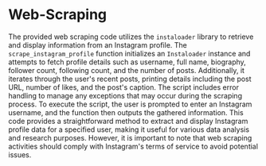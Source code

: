 # Web-Scraping
The provided web scraping code utilizes the `instaloader` library to retrieve and display information from an Instagram profile. The `scrape_instagram_profile` function initializes an `Instaloader` instance and attempts to fetch profile details such as username, full name, biography, follower count, following count, and the number of posts. Additionally, it iterates through the user's recent posts, printing details including the post URL, number of likes, and the post's caption. The script includes error handling to manage any exceptions that may occur during the scraping process. To execute the script, the user is prompted to enter an Instagram username, and the function then outputs the gathered information. This code provides a straightforward method to extract and display Instagram profile data for a specified user, making it useful for various data analysis and research purposes. However, it is important to note that web scraping activities should comply with Instagram's terms of service to avoid potential issues.
